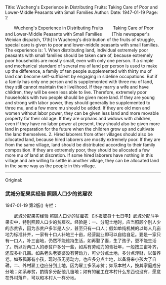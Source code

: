 Title: Wucheng's Experience in Distributing Fruits: Taking Care of Poor and Lower-Middle Peasants with Small Families
Author:
Date: 1947-01-19
Page: 2

　　Wucheng's Experience in Distributing Fruits
　　Taking Care of Poor and Lower-Middle Peasants with Small Families
　　[This newspaper's Weixian dispatch, 17th] In Wucheng's distribution of the fruits of struggle, special care is given to poor and lower-middle peasants with small families. The experience is: 1. When distributing land, individual extremely poor peasants with small families should be taken care of, because extremely poor households are mostly small, even with only one person. If a simple and mechanical standard of several mu of land per person is used to make up the difference, a family of ten people supplemented with thirty mu of land can become self-sufficient by engaging in sideline occupations. But if a family has only one person and is supplemented with three mu of land, they still cannot maintain their livelihood. If they marry a wife and have children, they will be even less able to live. Therefore, extremely poor households with two people should be given more land. If they are young and strong with labor power, they should generally be supplemented to three mu, and a few more mu should be added. If they are old men and women without labor power, they can be given less land and more movable property for their old age. If they are orphans and widows with children, even if they have no labor power at present, they should also be given more land in preparation for the future when the children grow up and cultivate the land themselves. 2. Hired laborers from other villages should also be allocated land, because hired laborers are mostly extremely poor. If they are from the same village, land should be distributed according to their family composition. If they are extremely poor, they should be allocated a few more mu of land at discretion. If some hired laborers have nothing in this village and are willing to settle in another village, they can be allocated land in the same way as the people in this village.



<hr /> 

Original: 


### 武城分配果实经验  照顾人口少的贫雇农

1947-01-19
第2版()
专栏：

　　武城分配果实经验
    照顾人口少的贫雇农
    【本报威县十七日电】武城分配斗争果实中，特别照顾人口少的贫雇农。经验是：一、分配土地时，应当照顾个别人少的赤贫农，因为赤贫户多半是人少，甚至只有一口人；假如单纯机械的以每人几亩地为标准补齐，一家有十口人补地三十亩，经营副业即可以自给自足。要是一家只有一口人，补三亩地，仍然不能维持生活，如再娶了妻，生了孩子，更不能生活了。所以对两口人的赤贫户多分一些，如系有劳动力的青壮年，一般按三亩补齐，还应多补几亩。如系老头老婆婆没有劳动力，可少分点土地，多分点浮财，以备养老。如系孤寡有小孩，现时虽无劳动力，也应多分点土地，以备将来小孩大了自耕。二、外村雇工也应分到土地，因为雇工多系赤贫；如系本村人，按其家庭成分分地；如系赤贫，酌情多分配他几亩地；如有的雇工在本村什么东西也没有，愿意在外村落户，可以和本村人一样分地。
